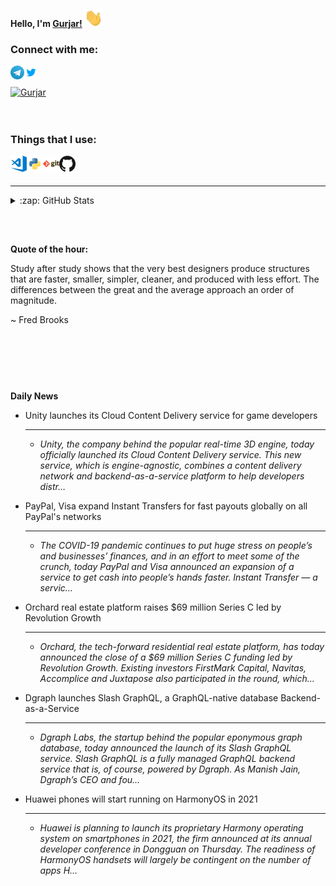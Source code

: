 #### Hello, I'm [Gurjar!](https://GurjarKing.github.io) <img src="https://raw.githubusercontent.com/ABSphreak/ABSphreak/master/gifs/Hi.gif" width="30px"></h2>


### Connect with me:

[<img align="left" alt="Gurjar | Telegram" width="22px" src="https://raw.githubusercontent.com/github/explore/80688e429a7d4ef2fca1e82350fe8e3517d3494d/topics/telegram/telegram.png" />][Telegram]
[<img align="left" alt="Gurjar | Twitter" width="22px" src="https://raw.githubusercontent.com/github/explore/80688e429a7d4ef2fca1e82350fe8e3517d3494d/topics/twitter/twitter.png" />][Twitter]
<br >
<br >
<a href="https://github.com/GurjarKing"><img src="https://komarev.com/ghpvc/?username=GurjarKing" alt="Gurjar" /></a> <br />
<br />
<br />
<!-- <br >

![](https://visitor-badge.glitch.me/badge?page_id=GurjarKing)

<br /> -->

### Things that I use:

[<img align="left" alt="Visual Studio Code" width="26px" src="https://raw.githubusercontent.com/github/explore/80688e429a7d4ef2fca1e82350fe8e3517d3494d/topics/visual-studio-code/visual-studio-code.png" />][VSCode]
[<img align="left" alt="Python" width="26px" src="https://raw.githubusercontent.com/github/explore/80688e429a7d4ef2fca1e82350fe8e3517d3494d/topics/python/python.png" />][Python]
[<img align="left" alt="Git" width="26px" src="https://raw.githubusercontent.com/github/explore/80688e429a7d4ef2fca1e82350fe8e3517d3494d/topics/git/git.png" />][Git]
[<img align="left" alt="GitHub" width="26px" src="https://raw.githubusercontent.com/github/explore/78df643247d429f6cc873026c0622819ad797942/topics/github/github.png" />][Github]

<br />
<br />

---
<details>
  <summary>:zap: GitHub Stats</summary>

<img align="left" alt="Gurjar's Github Stats" src="https://github-readme-stats.vercel.app/api?username=GurjarKing&show_icons=true&hide_border=true&count_private=true&include_all_commit=true&theme=algolia" />

</details>

<!-- ### 🔔 My latest tweet
<a href="https://twitter.com/Gurjar_King43" target="_blank">
	<img src="https://github.com/GurjarKing/GurjarKing/raw/master/tweet.png" width="70%" align="center" alt="Click to view on Twitter" title="My latest tweet, as an image"/>
</a> -->
<br>

<pre>

</pre>

**Quote of the hour:**

Study after study shows that the very best designers produce structures that are faster, smaller, simpler, cleaner, and produced with less effort. The differences between the great and the average approach an order of magnitude.

~ Fred Brooks
<pre>

</pre>
<br>
<pre>


</pre>
<strong>Daily News</strong>
  
  - Unity launches its Cloud Content Delivery service for game developers
     <hr/>
     
      - *Unity, the company behind the popular real-time 3D engine, today officially launched its Cloud Content Delivery service. This new service, which is engine-agnostic, combines a content delivery network and backend-as-a-service platform to help developers distr…*
     
  - PayPal, Visa expand Instant Transfers for fast payouts globally on all PayPal's networks
      <hr/>
      
      - *The COVID-19 pandemic continues to put huge stress on people’s and businesses’ finances, and in an effort to meet some of the crunch, today PayPal and Visa announced an expansion of a service to get cash into people’s hands faster. Instant Transfer — a servic…*
      
  - Orchard real estate platform raises $69 million Series C led by Revolution Growth
      <hr/>
      
      - *Orchard, the tech-forward residential real estate platform, has today announced the close of a $69 million Series C funding led by Revolution Growth. Existing investors FirstMark Capital, Navitas, Accomplice and Juxtapose also participated in the round, which…*
      
  - Dgraph launches Slash GraphQL, a GraphQL-native database Backend-as-a-Service
      <hr/>
      
      - *Dgraph Labs, the startup behind the popular eponymous graph database, today announced the launch of its Slash GraphQL service. Slash GraphQL is a fully managed GraphQL backend service that is, of course, powered by Dgraph. As Manish Jain, Dgraph’s CEO and fou…*
       
  - Huawei phones will start running on HarmonyOS in 2021
      <hr/>
       
       - *Huawei is planning to launch its proprietary Harmony operating system on smartphones in 2021, the firm announced at its annual developer conference in Dongguan on Thursday. The readiness of HarmonyOS handsets will largely be contingent on the number of apps H…*
      

<br />

[VSCode]: https://code.visualstudio.com/
[Python]: https://www.python.org/
[Git]: https://git-scm.com/
[Github]: https://github.com/
[Telegram]: https://t.me/Gurjar_King/
[Twitter]: https://twitter.com/Gurjar_King43/
